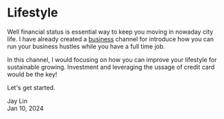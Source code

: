 # Lifestyle

Well financial status is essential way to keep you moving in nowaday city life.
I have already created a [business](/business) channel for introduce how you can
run your business hustles while you have a full time job.

In this channel, I would focusing on how you can improve your lifestyle for 
sustainable growing. Investment and leveraging the ussage of credit card would
be the key!

Let's get started.

Jay Lin  
Jan 10, 2024
